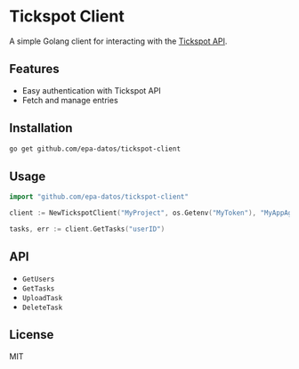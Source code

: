 # Tickspot Client

A simple Golang client for interacting with the [Tickspot API](https://github.com/tick/tick-api).

## Features

- Easy authentication with Tickspot API
- Fetch and manage entries

## Installation

```bash
go get github.com/epa-datos/tickspot-client
```

## Usage

```go
import "github.com/epa-datos/tickspot-client"

client := NewTickspotClient("MyProject", os.Getenv("MyToken"), "MyAppAgent")

tasks, err := client.GetTasks("userID")

```

## API

- `GetUsers`
- `GetTasks`
- `UploadTask`
- `DeleteTask`


## License

MIT